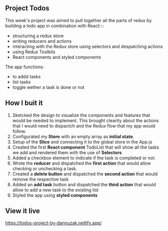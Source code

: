## Project Todos

This week's project was aimed to pull together all the parts of redux by building a todo app in combination with React:💥
- structuring a redux store
- writing reducers and actions
- interacting with the Redux store using selectors and despatching actions
- using Redux Toolkits
- React components and styled components


The app functions:
- to addd tasks
- list tasks
- toggle wether a task is done or not


## How I buit it

1. Sketcked the design to visualize the components and features that would be needed to implement. This brought clearity about the actions that I would need to dispactch and the Redux flow that my app would follow. 
2. Configurated my **Store** with an empty array as **initial state**. 
3. Setup of the **Slice** and connecting it to the global store in the App.js
4. Created the first **React component** TodoList that will show all the tasks we add and rendered them with the use of **Selectors**
5. Added a checkbox element to indicate if the task is completed or not. 
6. Wrote the **reducer** and dispatched the **first action** that would allow checking or unchecking a task.
7. Created a **delete button** and dispatched the **second action** that would remove the respective task
8. Added an **add task** button and dispatched the **third action** that would allow to add a new task to the existing list
9. Styled the app using **styled components**


## View it live

https://todos-project-by-dannuzak.netlify.app/

